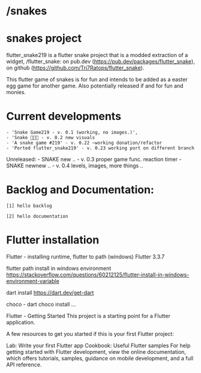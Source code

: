 # /snakes

# snakes project

flutter_snake219 is a flutter snake project that is a modded extraction of a widget, /flutter_snake:
on pub.dev (https://pub.dev/packages/flutter_snake), 
on github (https://github.com/Tri7Ratops/flutter_snake). 

This flutter game of snakes is for fun and intends to be added as a easter egg game for another game. Also potentially released if and for fun and monies. 

# Current developments

    - 'Snake Game219 - v. 0.1 (working, no images.)',
    - 'Snake 🐍🐍🐍 - v. 0.2 new visuals
    - 'A snake game #219' - v. 0.22 ~working donation/refactor
    - 'Ported flutter_snake219' - v. 0.23 working port on different branch

Unreleased:
    - SNAKE new ..    - v. 0.3 proper game func. reaction timer
    - SNAKE newnew .. - v. 0.4 levels, images, more things ..

# Backlog and Documentation:

    [1] hello backlog

    [2] hello documentation

# Flutter installation

Flutter - installing runtime, flutter to path (windows)
Flutter 3.3.7

flutter path install in windows environment https://stackoverflow.com/questions/60212125/flutter-install-in-windows-environment-variable

dart install https://dart.dev/get-dart

choco - dart choco install ...

Flutter - Getting Started
This project is a starting point for a Flutter application.

A few resources to get you started if this is your first Flutter project:

Lab: Write your first Flutter app
Cookbook: Useful Flutter samples
For help getting started with Flutter development, view the online documentation, which offers tutorials, samples, guidance on mobile development, and a full API reference.